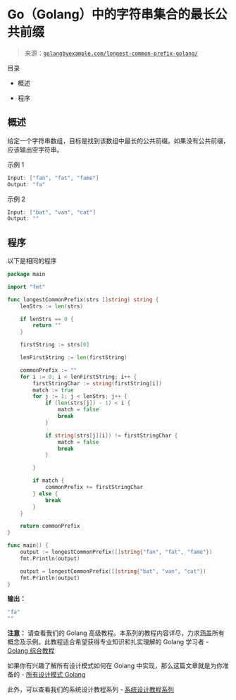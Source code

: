 <!--yml

类别：未分类

日期：2024-10-13 06:50:09

-->

# Go（Golang）中的字符串集合的最长公共前缀

> 来源：[`golangbyexample.com/longest-common-prefix-golang/`](https://golangbyexample.com/longest-common-prefix-golang/)

目录

+   概述

+   程序

## **概述**

给定一个字符串数组，目标是找到该数组中最长的公共前缀。如果没有公共前缀，应该输出空字符串。

示例 1

```go
Input: ["fan", "fat", "fame"]
Output: "fa"
```

示例 2

```go
Input: ["bat", "van", "cat"]
Output: ""
```

## **程序**

以下是相同的程序

```go
package main

import "fmt"

func longestCommonPrefix(strs []string) string {
	lenStrs := len(strs)

	if lenStrs == 0 {
		return ""
	}

	firstString := strs[0]

	lenFirstString := len(firstString)

	commonPrefix := ""
	for i := 0; i < lenFirstString; i++ {
		firstStringChar := string(firstString[i])
		match := true
		for j := 1; j < lenStrs; j++ {
			if (len(strs[j]) - 1) < i {
				match = false
				break
			}

			if string(strs[j][i]) != firstStringChar {
				match = false
				break
			}

		}

		if match {
			commonPrefix += firstStringChar
		} else {
			break
		}
	}

	return commonPrefix
}

func main() {
	output := longestCommonPrefix([]string{"fan", "fat", "fame"})
	fmt.Println(output)

	output = longestCommonPrefix([]string{"bat", "van", "cat"})
	fmt.Println(output)
}
```

**输出：**

```go
"fa"
""
```

**注意：** 请查看我们的 Golang 高级教程。本系列的教程内容详尽，力求涵盖所有概念及示例。此教程适合希望获得专业知识和扎实理解的 Golang 学习者 - [Golang 综合教程](https://golangbyexample.com/golang-comprehensive-tutorial/)

如果你有兴趣了解所有设计模式如何在 Golang 中实现，那么这篇文章就是为你准备的 - [所有设计模式 Golang](https://golangbyexample.com/all-design-patterns-golang/)

此外，可以查看我们的系统设计教程系列 - [系统设计教程系列](https://techbyexample.com/system-design-questions/)


